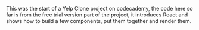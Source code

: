 This was the start of a Yelp Clone project on codecademy, the code here so far is from the free trial version part of the project, it introduces React and shows how to build a few components, put them together and render them.
